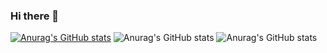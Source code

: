 ### Hi there 👋

<!--
**cresentboy/cresentboy** is a ✨ _special_ ✨ repository because its `README.md` (this file) appears on your GitHub profile.

Here are some ideas to get you started:

- 🔭 I’m currently working on ...
- 🌱 I’m currently learning ...
- 👯 I’m looking to collaborate on ...
- 🤔 I’m looking for help with ...
- 💬 Ask me about ...
- 📫 How to reach me: ...
- 😄 Pronouns: ...
- ⚡ Fun fact: ...
-->
[![Anurag's GitHub stats](https://github-readme-stats.vercel.app/api?username=cresentboy)](https://github.com/anuraghazra/github-readme-stats)
![Anurag's GitHub stats](https://github-readme-stats.vercel.app/api?username=cresentboy&hide=contribs,prs)
![Anurag's GitHub stats](https://github-readme-stats.vercel.app/api?username=cresentboy&show_icons=true&theme=radical)

